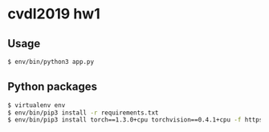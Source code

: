 # cvdl2019 hw1

## Usage

```bash
$ env/bin/python3 app.py
```

## Python packages

```bash
$ virtualenv env
$ env/bin/pip3 install -r requirements.txt
$ env/bin/pip3 install torch==1.3.0+cpu torchvision==0.4.1+cpu -f https://download.pytorch.org/whl/torch_stable.html
```

